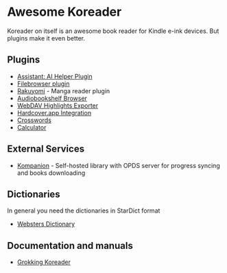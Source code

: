 # Awesome Koreader
Koreader on itself is an awesome book reader for Kindle e-ink devices. But plugins make it even better.

## Plugins
 - [Assistant: AI Helper Plugin](https://github.com/omer-faruq/assistant.koplugin)
 - [Filebrowser plugin](https://github.com/b-/filebrowser.koplugin)
 - [Rakuyomi](https://github.com/hanatsumi/rakuyomi) - Manga reader plugin
 - [Audiobookshelf Browser](https://github.com/naleo/audiobookshelf.koplugin)
 - [WebDAV Highlights Exporter](https://github.com/fairlygood/provider-webdav-highlights.koplugin)
 - [Hardcover.app Integration](https://github.com/billiam/hardcoverapp.koplugin)
 - [Crosswords](https://github.com/roygbyte/crossword.koplugin/)
 - [Calculator](https://github.com/zwim/calculator.koplugin)

## External Services
- [Kompanion](https://github.com/vanadium23/kompanion/) - Self-hosted library with OPDS server for progress syncing and books downloading

## Dictionaries

In general you need the dictionaries in StarDict format
 - [Websters Dictionary](https://github.com/ahacop/websters-dict-1913-stardict)

## Documentation and manuals
- [Grokking Koreader](http://thedarnedestthing.com/grokking%20koreader)
